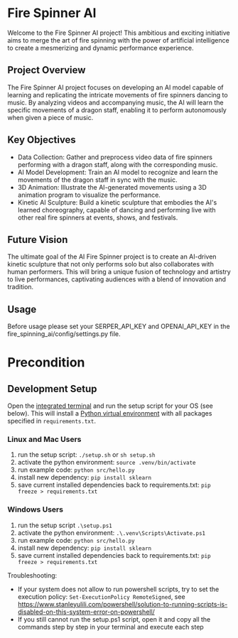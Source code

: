 # Fire Spinner AI

Welcome to the Fire Spinner AI project! This ambitious and exciting initiative aims to merge the art of fire spinning with the power of artificial intelligence to create a mesmerizing and dynamic performance experience.

## Project Overview

The Fire Spinner AI project focuses on developing an AI model capable of learning and replicating the intricate movements of fire spinners dancing to music. By analyzing videos and accompanying music, the AI will learn the specific movements of a dragon staff, enabling it to perform autonomously when given a piece of music.

## Key Objectives

- Data Collection: Gather and preprocess video data of fire spinners performing with a dragon staff, along with the corresponding music.
- AI Model Development: Train an AI model to recognize and learn the movements of the dragon staff in sync with the music.
- 3D Animation: Illustrate the AI-generated movements using a 3D animation program to visualize the performance.
- Kinetic AI Sculpture: Build a kinetic sculpture that embodies the AI's learned choreography, capable of dancing and performing live with other real fire spinners at events, shows, and festivals.

## Future Vision

The ultimate goal of the AI Fire Spinner project is to create an AI-driven kinetic sculpture that not only performs solo but also collaborates with human performers. This will bring a unique fusion of technology and artistry to live performances, captivating audiences with a blend of innovation and tradition.

## Usage

Before usage please set your SERPER_API_KEY and OPENAI_API_KEY in the fire_spinning_ai/config/settings.py file.

# Precondition

## Development Setup

Open the [integrated terminal](https://code.visualstudio.com/docs/editor/integrated-terminal) and run the setup script for your OS (see below). This will install a [Python virtual environment](https://docs.python.org/3/library/venv.html) with all packages specified in `requirements.txt`.

### Linux and Mac Users

1. run the setup script: `./setup.sh` or `sh setup.sh`
2. activate the python environment: `source .venv/bin/activate`
3. run example code: `python src/hello.py`
4. install new dependency: `pip install sklearn`
5. save current installed dependencies back to requirements.txt: `pip freeze > requirements.txt`

### Windows Users

1. run the setup script `.\setup.ps1`
2. activate the python environment: `.\.venv\Scripts\Activate.ps1`
3. run example code: `python src/hello.py`
4. install new dependency: `pip install sklearn`
5. save current installed dependencies back to requirements.txt: `pip freeze > requirements.txt`

Troubleshooting:

- If your system does not allow to run powershell scripts, try to set the execution policy: `Set-ExecutionPolicy RemoteSigned`, see https://www.stanleyulili.com/powershell/solution-to-running-scripts-is-disabled-on-this-system-error-on-powershell/
- If you still cannot run the setup.ps1 script, open it and copy all the commands step by step in your terminal and execute each step
